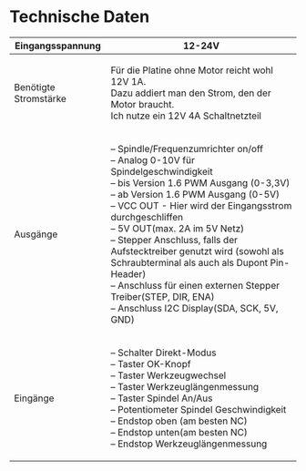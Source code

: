 # Technische Daten

| Eingangsspannung      | 12-24V                                                                                                                                                                                                                                                                                                                                                                                                                                                                                                         |
| --------------------- | -------------------------------------------------------------------------------------------------------------------------------------------------------------------------------------------------------------------------------------------------------------------------------------------------------------------------------------------------------------------------------------------------------------------------------------------------------------------------------------------------------------- |
| Benötigte Stromstärke | <p>Für die Platine ohne Motor reicht wohl 12V 1A.<br>Dazu addiert man den Strom, den der Motor braucht.<br>Ich nutze ein 12V 4A Schaltnetzteil</p>                                                                                                                                                                                                                                                                                                                                                             |
| Ausgänge              | <p>– Spindle/Frequenzumrichter on/off<br>– Analog 0-10V für Spindelgeschwindigkeit<br>– bis Version 1.6 PWM Ausgang (0-3,3V)<br>– ab Version 1.6 PWM Ausgang (0-5V)<br>– VCC OUT - Hier wird der Eingangsstrom durchgeschliffen<br>– 5V OUT(max. 2A im 5V Netz)<br>– Stepper Anschluss, falls der Aufstecktreiber genutzt wird (sowohl als Schraubterminal als auch als Dupont Pin-Header)<br>– Anschluss für einen externen Stepper Treiber(STEP, DIR, ENA)<br>– Anschluss I2C Display(SDA, SCK, 5V, GND)</p> |
| Eingänge              | <p>– Schalter Direkt-Modus<br>– Taster OK-Knopf<br>– Taster Werkzeugwechsel<br>– Taster Werkzeuglängenmessung<br>– Taster Spindel An/Aus<br>– Potentiometer Spindel Geschwindigkeit<br>– Endstop oben (am besten NC)<br>– Endstop unten(am besten NC)<br>– Endstop Werkzeuglängenmessung</p>                                                                                                                                                                                                                   |
